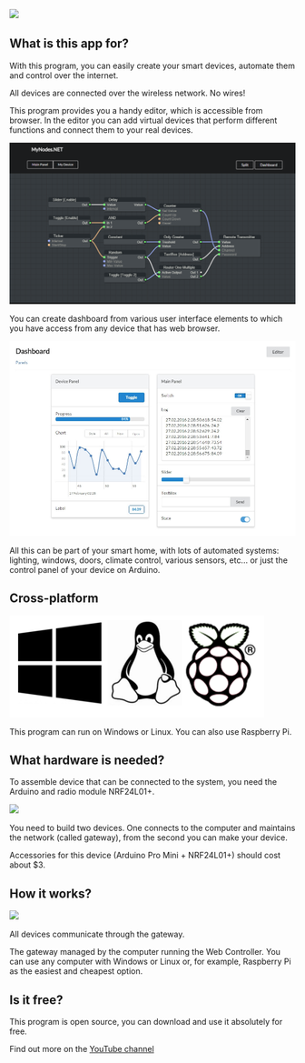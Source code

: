 ![](WebController/wwwroot/images/logos/MyNodes_Banner_Small.jpg)


## What is this app for?

With this program, you can easily create your smart devices, automate them and control over the internet.

All devices are connected over the wireless network. No wires!

This program provides you a handy editor, which is accessible from browser.
In the editor you can add virtual devices that perform different functions and connect them to your real devices.

![](WebController/wwwroot/images/editor_theme_full.png)

You can create dashboard from various user interface elements to which you have access from any device that has web browser.

![](WebController/wwwroot/images/dashboard.jpg)

All this can be part of your smart home, with lots of automated systems:
lighting, windows, doors, climate control, various sensors, etc...
or just the control panel of your device on Arduino.





## Cross-platform

![](WebController/wwwroot/images/multiplatform.png)

This program can run on Windows or Linux. You can also use Raspberry Pi.



## What hardware is needed?

To assemble device that can be connected to the system, you need the Arduino and radio module NRF24L01+.

![](Devices/Devices.SerialGateway/Screen1.png)


You need to build two devices. One connects to the computer and maintains the network (called gateway), from the second you can make your device.

Accessories for this device (Arduino Pro Mini + NRF24L01+) should cost about $3.



## How it works?

![](Devices/Devices.SerialGateway/Screen2.png)



All devices communicate through the gateway.

The gateway managed by the computer running the Web Controller.
You can use any computer with Windows or Linux
or, for example, Raspberry Pi as the easiest and cheapest option.


## Is it free?

This program is open source, you can download and use it absolutely for free.

Find out more on the [YouTube channel](https://www.youtube.com/channel/UCZtlGnAmCMFgmkRptiKAT-g/videos)



